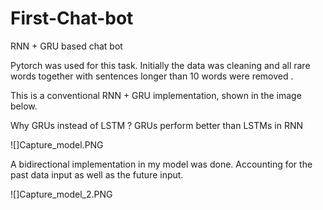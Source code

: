 # First-Chat-bot
RNN + GRU based chat bot

Pytorch was used for this task. 
Initially the data was cleaning and all rare words together with sentences longer than 10 words were removed . 

This is a conventional RNN + GRU implementation, shown in the image below. 

Why GRUs instead of LSTM ? 
GRUs perform better than LSTMs in RNN 

![]Capture_model.PNG

A bidirectional implementation in my model was done. Accounting for the past data input as well as the future input. 

![]Capture_model_2.PNG

